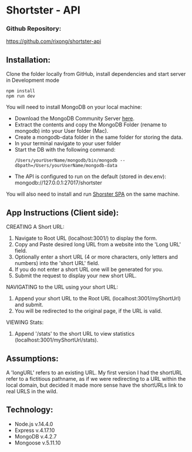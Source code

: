 # Shortster - API

### Github Repository:
https://github.com/rixong/shortster-api

## Installation:
Clone the folder locally from GitHub, install dependencies and start server in Development mode
```
npm install
npm run dev
```
You will need to install MongoDB on your local machine:
* Download the MongoDB Community Server [here](https://www.mongodb.com/try/download/community).
* Extract the contents and copy the MongoDB Folder (rename to mongodb) into your User folder (Mac).
* Create a mongodb-data folder in the same folder for storing the data.
* In your terminal navigate to your user folder
* Start the DB with the following command:
  ```
  /Users/yourUserName/mongodb/bin/mongodb --dbpath=/Users/yourUserName/mongodb-data
  ```
* The API is configured to run on the default (stored in dev.env): 
  mongodb://127.0.0.1:27017/shortster

You will also need to install and run [Shorster SPA](https://github.com/rixong/shortster-spa) on the same machine.

## App Instructions (Client side):
CREATING A Short URL:
1. Navigate to Root URL (localhost:3001/) to display the form.
2. Copy and Paste desired long URL from a website into the 'Long URL' field.
3. Optionally enter a short URL (4 or more characters, only letters and numbers) into the 'short URL' field. 
4. If you do not enter a short URL one will be generated for you.
5. Submit the request to display your new short URL.

NAVIGATING to the URL using your short URL:
1. Append your short URL to the Root URL (localhost:3001/myShortUrl) and submit.
2. You will be redirected to the original page, if the URL is valid.

VIEWING Stats:
1. Append '/stats' to the short URL to view statistics (localhost:3001/myShortUrl/stats).

## Assumptions:
A 'longURL' refers to an existing URL. My first version I had the shortURL refer to a fictitious pathname, as if we were redirecting to a URL within the local domain, but decided it made more sense have the shortURLs link to real URLS in the wild.

## Technology:
* Node.js v.14.4.0
* Express v.4.17.10
* MongoDB v.4.2.7
* Mongoose v.5.11.10
